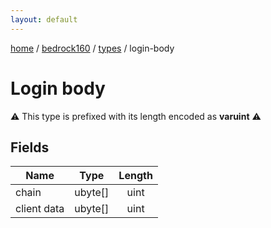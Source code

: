 ```yaml
---
layout: default
---
```


[home](/)  /  [bedrock160](/protocol/bedrock160)  /  [types](/protocol/bedrock160/types)  /  login-body

# Login body

⚠️️ This type is prefixed with its length encoded as **varuint** ⚠️️

## Fields

Name | Type | Length
---|---|:---:
chain | ubyte[] | uint
client data | ubyte[] | uint
